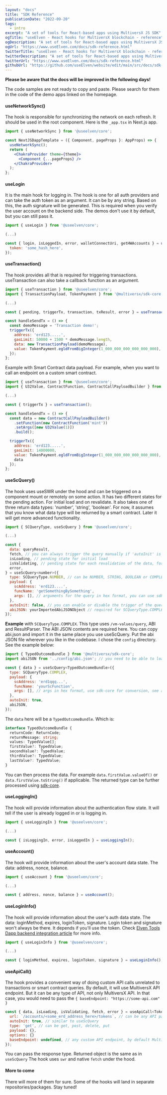 ```yaml
---
layout: "docs"
title: "SDK Reference"
publicationDate: "2022-09-20"
tags:
  - intro
excerpt: "A set of tools for React-based apps using MultiversX JS SDK"
ogTitle: "useElven - React hooks for MultiversX blockchain - reference"
ogDescription: "A set of tools for React-based apps using MultiversX JS SDK"
ogUrl: "https://www.useElven.com/docs/sdk-reference.html"
twitterTitle: "useElven - React hooks for MultiversX blockchain - reference"
twitterDescription: "A set of tools for React-based apps using MultiversX JS SDK"
twitterUrl: "https://www.useElven.com/docs/sdk-reference.html"
githubUrl: "https://github.com/useElven/website/edit/main/src/docs/sdk-reference.md"
---
```


__Please be aware that the docs will be improved in the following days!__

The code samples are not ready to copy and paste. Please search for them in the code of the demo apps linked on the homepage.

#### useNetworkSync()

The hook is responsible for synchronizing the network on each refresh. It should be used in the root component. Here is the `_app.tsx` in Next.js app.

```jsx
import { useNetworkSync } from '@useelven/core';

const NextJSDappTemplate = ({ Component, pageProps }: AppProps) => {
  useNetworkSync();
  return (
    <ChakraProvider theme={theme}>
      <Component {...pageProps} />
    </ChakraProvider>
  );
};
```

#### useLogin

It is the main hook for logging in. The hook is one for all auth providers and can take the auth token as an argument. It can be by any string. Based on this, the auth signature will be generated. This is required when you verify the user account on the backend side. The demos don't use it by default, but you can still pass it.

```jsx
import { useLogin } from '@useelven/core';

(...)

const { login, isLoggedIn, error, walletConnectUri, getHWAccounts } = useLogin({
  token: 'some_hash_here',
});
```

#### useTransaction()

The hook provides all that is required for triggering transactions. useTransaction can also take a callback function as an argument.

```jsx
import { useTransaction } from '@useelven/core';
import { TransactionPayload, TokenPayment } from '@multiversx/sdk-core';

(...)

const { pending, triggerTx, transaction, txResult, error } = useTransaction({ cb });

const handleSendTx = () => {
  const demoMessage = 'Transaction demo!';
  triggerTx({
    address: 'erd123.....',
    gasLimit: 50000 + 1500 * demoMessage.length,
    data: new TransactionPayload(demoMessage),
    value: TokenPayment.egldFromBigInteger(1_000_000_000_000_000_000),
  });
};
```

Example with Smart Contract data payload. For example, when you want to call an endpoint on a custom smart contract.

```jsx
import { useTransaction } from '@useelven/core';
import { U32Value, ContractFunction, ContractCallPayloadBuilder } from '@multiversx/sdk-core';

(...)

const { triggerTx } = useTransaction();

const handleSendTx = () => {
  const data = new ContractCallPayloadBuilder()
    .setFunction(new ContractFunction('mint'))
    .setArgs([new U32Value(1)])
    .build();

  triggerTx({
    address: 'erd123.....',
    gasLimit: 14000000,
    value: TokenPayment.egldFromBigInteger(1_000_000_000_000_000_000),
    data
  });
};
```

#### useScQuery()

The hook uses useSWR under the hood and can be triggered on a component mount or remotely on some action. It has two different states for the pending action. For initial load and on revalidate. It also takes one of three return data types: 'number', 'string', 'boolean'. For now, it assumes that you know what data type will be returned by a smart contract. Later it will get more advanced functionality.

```jsx
import { SCQueryType, useScQuery } from '@useelven/core';

(...)

const {
  data: queryResult,
  fetch, // you can always trigger the query manually if 'autoInit' is set to false
  isLoading, // pending state for initial load
  isValidating, // pending state for each revalidation of the data, for example using the mutate
  error,
} = useScQuery<number>({
  type: SCQueryType.NUMBER, // can be NUMBER, STRING, BOOLEAN or COMPLEX
  payload: {
    scAddress: 'erd123....',
    funcName: 'getSomethingBySomething',
    args: [], // arguments for the query in hex format, you can use sdk-core for that, for example: args: [ new Address('erd1....').hex() ] etc. It will be also simplified in the future.
  },
  autoInit: false, // you can enable or disable the trigger of the query on the component mount
  abiJSON: yourImportedAbiJSONObject // required for SCQueryType.COMPLEX type
});
```

**Example** with `SCQueryType.COMPLEX`. This type uses `/vm-values/query`, ABI and ResultParser. The ABI JSON contents are required here. You can copy abi.json and import it in the same place you use useScQuery. Put the abi JSON file wherever you like in the codebase. I chose the `config` directory. See the example below:

```jsx
import { TypedOutcomeBundle } from '@multiversx/sdk-core';
import abiJSON from '../config/abi.json'; // you need to be able to load JSON files in React app

const { data } = useScQuery<TypedOutcomeBundle>({
  type: SCQueryType.COMPLEX,
  payload: {
    scAddress: 'erd1qqq...',
    funcName: 'yourScFunction',
    args: [], // args in hex format, use sdk-core for conversion, see above
  },
  autoInit: true,
  abiJSON,
});
```

The `data` here will be a `TypedOutcomeBundle`. Which is:

```typescript
interface TypedOutcomeBundle {
  returnCode: ReturnCode;
  returnMessage: string;
  values: TypedValue[];
  firstValue?: TypedValue;
  secondValue?: TypedValue;
  thirdValue?: TypedValue;
  lastValue?: TypedValue;
}
```

You can then process the data. For example `data.firstValue.valueOf()` or `data.firstValue.toString()` if applicable. The returned type can be further processed using [sdk-core](https://github.com/multiversx/mx-sdk-js-core).

#### useLoggingIn()

The hook will provide information about the authentication flow state. It will tell if the user is already logged in or is logging in.

```jsx
import { useLoggingIn } from '@useelven/core';

(...)

const { isLoggingIn, error, isLoggedIn } = useLoggingIn();
```

#### useAccount()

The hook will provide information about the user's account data state. The data: address, nonce, balance.

```jsx
import { useAccount } from '@useelven/core';

(...)

const { address, nonce, balance } = useAccount();
```

#### useLoginInfo()

The hook will provide information about the user's auth data state. The data: loginMethod, expires, loginToken, signature. Login token and signature won't always be there. It depends if you'll use the token. Check [Elven Tools Dapp backend integration article](https://www.elven.tools/docs/dapp-backend-integration.html) for more info.

```jsx
import { useLoginInfo } from '@useelven/core';

(...)

const { loginMethod, expires, loginToken, signature } = useLoginInfo();
```

#### useApiCall()

The hook provides a convenient way of doing custom API calls unrelated to transactions or smart contract queries. By default, it will use MultiversX API endpoint. But it can be any type of API, not only MultiversX API. In that case, you would need to pass the `{ baseEndpoint: "https://some-api.com" }`

```jsx
const { data, isLoading, isValidating, fetch, error } = useApiCall<Token[]>({
  url: `/accounts/<some_erd_address_here>/tokens`, // can be any API path without the host, because the host is already handled internally
  autoInit: true, // similar to useScQuery
  type: 'get', // can be get, post, delete, put
  payload: {},
  options: {}
  baseEndpoint: undefined, // any custom API endpoint, by default MultiversX API
});
```

You can pass the response type. Returned object is the same as in `useScQuery`
The hook uses `swr` and native `fetch` under the hood.

#### More to come

There will more of them for sure. Some of the hooks will land in separate repositories/packages. Stay tuned!
